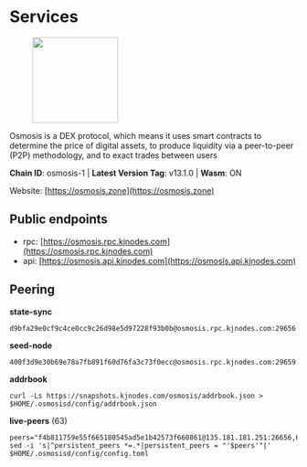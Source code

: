 # Services

<figure><img src="https://raw.githubusercontent.com/kj89/testnet_manuals/main/pingpub/logos/osmosis.png" width="150" alt=""><figcaption></figcaption></figure>

Osmosis is a DEX protocol, which means it uses smart contracts  to determine the price of digital assets, to produce liquidity  via a peer-to-peer (P2P) methodology, and to exact trades between users

**Chain ID**: osmosis-1 | **Latest Version Tag**: v13.1.0 | **Wasm**: ON

Website: [https://osmosis.zone](https://osmosis.zone)


## Public endpoints

* rpc: [https://osmosis.rpc.kjnodes.com](https://osmosis.rpc.kjnodes.com)
* api: [https://osmosis.api.kjnodes.com](https://osmosis.api.kjnodes.com)

## Peering

**state-sync**

```
d9bfa29e0cf9c4ce0cc9c26d98e5d97228f93b0b@osmosis.rpc.kjnodes.com:29656
```

**seed-node**

```
400f3d9e30b69e78a7fb891f60d76fa3c73f0ecc@osmosis.rpc.kjnodes.com:29659
```

**addrbook**
```
curl -Ls https://snapshots.kjnodes.com/osmosis/addrbook.json > $HOME/.osmosisd/config/addrbook.json
```

**live-peers** (63)
```
peers="f4b811759e55f665180545ad5e1b42573f660861@135.181.181.251:26656,6945be12a7d357a39b9cfbb0018249b234fc4a15@54.241.143.196:26656,69616555426fbcdb3f02210b325203725ad533c0@135.181.62.31:26656,d9bfa29e0cf9c4ce0cc9c26d98e5d97228f93b0b@65.109.88.38:29656,53a3f6ea82cb5502c6ecd37d7e15a01a4ccf383f@35.224.167.163:26656,20913e92e8b9ea2d80ad34edd9b52e97886cf616@54.37.30.181:26656,7de231d5c75feb810a9196fa2a3e83e0576c88a9@212.95.53.152:26656,43785e5ffd8783393ea8094f77efcee5bdbcdce3@78.141.244.18:26656,3f6e94a2f3fbf1af8077c542243278880e5e795f@135.181.163.178:36656,406f64a8d601e34d7311fd61ec87b0c7028bd230@138.201.23.39:46656,e81c3c20833cfb5d652a9c842c9f1c8b1835479d@108.61.190.21:26656,2dda2944be6deab37c6ba82b2cd72b067573ba6f@54.38.45.152:26656,b8450ac06ab8ccac21b21bbbba8ea3751a479291@3.91.196.177:26656,fe7f212c0eb34723af686463da90d965c5bb22bc@51.159.2.22:26656,72cd15ffcfd844985ccd14789a163a986ef82471@34.245.3.161:26656,089b0de9671dc3cd00ded782693c03509b78b5d9@13.125.219.197:26656,30e9432879d5b0976b88e52120dc12338e40fc33@65.108.108.176:26656,ba670b12f8771a0615907e7d26981970dffb3872@34.243.243.221:26656,ff57203dd2ae45c0098257d1a1f2b313ce565b51@18.217.57.20:26656,1528ce3b88d859f2f8c4160d9b155ecea5177a2e@142.132.146.105:26656,407267ac44b20a0a4258d0bbca1c9f657bf88d08@74.118.143.19:26656,74e8ba742d8312c250f3237c8c8f3f951c01f9df@95.216.4.104:2003,31d2c86f7957e2db91297e54c3b0456ea06c2250@173.67.177.115:26656,bfb67b2ae345955d6bc0991450120669c683386e@149.56.25.66:26656,42745690b41f6a7515c4a87d88efda2e82b55b76@78.46.94.183:26656,2000928f1b09973431b53292ef80c1cd836fd967@168.119.213.117:26656,a6283307952423c1751431c220d11ed36b61ed84@143.110.237.113:26656,e0fbdbdce6ec8797412751edd00fbaf114c42fad@34.220.226.204:26656,e891d42c31064fb7e0d99839536164473c4905c2@47.156.153.124:31656,724cef11bbe866269b3d67f7dd5ea539cc4096bf@198.244.164.186:26656,a2024229e2eed1650ba3a3ea9db67fa318dc232e@142.132.199.3:26656,47e4075978458bfc382630b2a46aabbbbf7977b2@143.198.234.114:26656,bbb1fa66983c8989d46fefbd96da1084da9b102b@142.132.199.94:26656,f67dde244467670d0cbd93a71ec1d6fd9c99c528@93.115.29.37:26656,0660d18b65340a55514f240dd517282ca286f169@176.9.28.62:26656,be930386104083882c7e491d60584e15c101c1da@178.128.156.131:26656,32e9d4a7413dd5393c8be004bee68dea683be839@65.21.227.95:2004,c1adec04211f4122fd34dfbcc7c4afdfc665fdf7@51.222.42.198:26656,42f42a4b3527b927d5002d45abd37f66ecdd4861@51.178.74.75:16656,b76068b52bffb03ea585938c747f65c27fd9714e@34.83.76.169:26656,b69e57cd6f796ac5d6efb1a834163365c37cbfa8@78.46.69.29:26656,d90150d606724bb19d533f861024174f3aa42351@213.239.213.115:26656,62d98cb73edf5ea9193451fe8aa7c1528d36985e@34.95.48.112:26656,ca0481d7013194692c586eb78081fa4f298c6ccf@15.223.57.204:26656,f9a920a61ee994b12b77178dd5f1fc1ed39b7cd2@142.132.255.49:26656,77900931e443efd95c7feeb86a13968321f24d9b@194.163.161.146:24650,2f4c0337b2522034a614a5cb2c61a891fe753c03@5.9.81.187:29656,8500a6a0a7f1a6afc66f5d8956214bfd44ebd30c@65.109.53.142:26856,f225f8a168ec794d334d7100994b62e5e7648072@35.234.158.17:26656,c9bf65acffea46ac8368cbe88f679519f7812f3b@18.142.38.209:26656,73843a6bd6ac922c12bf27c59b412e74869eb11a@176.9.91.106:26656,4a837e3411b0281f00c07706cfea72d3ebc575f1@176.9.38.49:26656,0419c998d6aac0afdb05808ad9a935670248e209@65.108.204.56:26656,9b1bfb99d9eb04af32510ed8e3eb83c59448662f@95.214.52.220:26656,b04794731b9aa16d1aab035b58c2012e9a0fea8b@50.21.167.184:26656,4d659b7b244a68913bfbdc6c9e7aa1a64391238e@74.118.139.59:26656,e3cc05de734a9eb3da832cf0236f319a9a4063ba@95.216.101.39:26656,60a2c89e7253502e93517a026f44a2431cc81230@220.85.113.39:26656,a464785321a29c510d2c4d333a06d70dfa4a41d7@95.216.36.140:26666,7eea530e720ca2e5ae2b4e6324d4f2a6303fc753@157.90.93.137:26656,4e38d3caa1554d7f46a2654fa9997554c13f61f2@95.216.96.61:26656,3197daa0ee5245b17a546be032ff0f6814e1d1db@148.251.191.239:26656,9dadae9bb9575d70a2a7ca68b779a34b2ffc59ef@116.202.216.111:26656"
sed -i 's|^persistent_peers *=.*|persistent_peers = "'$peers'"|' $HOME/.osmosisd/config/config.toml
```
